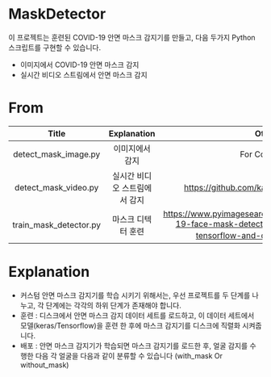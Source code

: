 # MaskDetector
이 프로젝트는 훈련된 COVID-19 안면 마스크 감지기를 만들고, 다음 두가지 Python 스크립트를 구현할 수 있습니다.
- 이미지에서 COVID-19 안면 마스크 감지
- 실시간 비디오 스트림에서 안면 마스크 감지

# From 
|Title|Explanation|Other|
|:-----:|:-------:|:--------:|
|detect_mask_image.py|이미지에서 감지|For Covid-19|
|detect_mask_video.py|실시간 비디오 스트림에서 감지|https://github.com/kairess/mask-detection|
|train_mask_detector.py|마스크 디텍터 훈련|https://www.pyimagesearch.com/2020/05/04/covid-19-face-mask-detector-with-opencv-keras-tensorflow-and-deep-learning/ 참고|

# Explanation
- 커스텀 안면 마스크 감지기를 학습 시키기 위해서는, 우선 프로젝트를 두 단계를 나누고, 각 단계에는 각각의 하위 단계가 존재해야 합니다.
- 훈련 : 디스크에서 안면 마스크 감지 데이터 세트를 로드하고, 이 데이터 세트에서 모델(keras/Tensorflow)을 훈련 한 후에 마스크 감지기를 디스크에 직렬화 시켜줍니다.
- 배포 : 안면 마스크 감지기가 학습되면 마스크 감지기를 로드한 후, 얼굴 감지를 수행한 다음 각 얼굴을 다음과 같이 분류할 수 있습니다 (with_mask Or without_mask)
